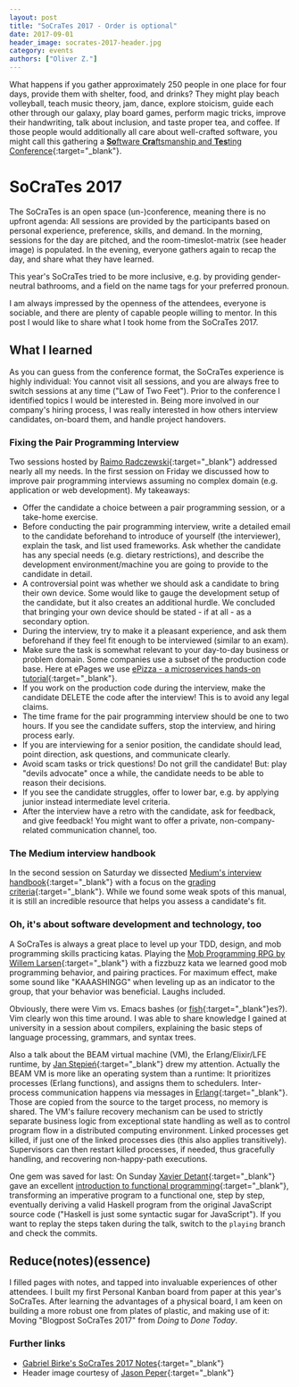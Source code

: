 ```yaml
---
layout: post
title: "SoCraTes 2017 - Order is optional"
date: 2017-09-01
header_image: socrates-2017-header.jpg
category: events
authors: ["Oliver Z."]
---
```


What happens if you gather approximately 250 people in one place for four days, provide them with shelter, food, and drinks?
They might play beach volleyball, teach music theory, jam, dance, explore stoicism, guide each other through our galaxy, play board games, perform magic tricks, improve their handwriting, talk about inclusion, and taste proper tea, and coffee.
If those people would additionally all care about well-crafted software, you might call this gathering a [**So**ftware **Cra**ftsmanship and **Tes**ting Conference](https://www.socrates-conference.de/){:target="_blank"}.

# SoCraTes 2017

The SoCraTes is an open space (un-)conference, meaning there is no upfront agenda: All sessions are provided by the participants based on personal experience, preference, skills, and demand.
In the morning, sessions for the day are pitched, and the room-timeslot-matrix (see header image) is populated.
In the evening, everyone gathers again to recap the day, and share what they have learned.

This year's SoCraTes tried to be more inclusive, e.g. by providing gender-neutral bathrooms, and a field on the name tags for your preferred pronoun.

I am always impressed by the openness of the attendees, everyone is sociable, and there are plenty of capable people willing to mentor.
In this post I would like to share what I took home from the SoCraTes 2017.

## What I learned

As you can guess from the conference format, the SoCraTes experience is highly individual:
You cannot visit all sessions, and you are always free to switch sessions at any time ("Law of Two Feet").
Prior to the conference I identified topics I would be interested in.
Being more involved in our company's hiring process, I was really interested in how others interview candidates, on-board them, and handle project handovers.

### Fixing the Pair Programming Interview

Two sessions hosted by [Raimo Radczewski](https://twitter.com/rradczewski){:target="_blank"} addressed nearly all my needs.
In the first session on Friday we discussed how to improve pair programming interviews assuming no complex domain (e.g. application or web development).
My takeaways:

* Offer the candidate a choice between a pair programming session, or a take-home exercise.
* Before conducting the pair programming interview, write a detailed email to the candidate beforehand to introduce of yourself (the interviewer), explain the task, and list used frameworks.
Ask whether the candidate has any special needs (e.g. dietary restrictions), and describe the development environment/machine you are going to provide to the candidate in detail.
* A controversial point was whether we should ask a candidate to bring their own device.
Some would like to gauge the development setup of the candidate, but it also creates an additional hurdle.
We concluded that bringing your own device should be stated - if at all - as a secondary option.
* During the interview, try to make it a pleasant experience, and ask them beforehand if they feel fit enough to be interviewed (similar to an exam).
* Make sure the task is somewhat relevant to your day-to-day business or problem domain.
Some companies use a subset of the production code base.
Here at ePages we use [ePizza - a microservices hands-on tutorial](https://github.com/ePages-de/epizza){:target="_blank"}.
* If you work on the production code during the interview, make the candidate DELETE the code after the interview!
This is to avoid any legal claims.
* The time frame for the pair programming interview should be one to two hours.
If you see the candidate suffers, stop the interview, and hiring process early.
* If you are interviewing for a senior position, the candidate should lead, point direction, ask questions, and communicate clearly.
* Avoid scam tasks or trick questions!
Do not grill the candidate!
But: play "devils advocate" once a while, the candidate needs to be able to reason their decisions.
* If you see the candidate struggles, offer to lower bar, e.g. by applying junior instead intermediate level criteria.
* After the interview have a retro with the candidate, ask for feedback, and give feedback!
You might want to offer a private, non-company-related communication channel, too.

### The Medium interview handbook

In the second session on Saturday we dissected [Medium's interview handbook](https://medium.engineering/mediums-engineering-interview-process-b8d6b67927c4){:target="_blank"} with a focus on the [grading criteria](https://medium.engineering/engineering-interviews-grading-rubric-8b409bec021f){:target="_blank"}.
While we found some weak spots of this manual, it is still an incredible resource that helps you assess a candidate's fit.

### Oh, it's about software development and technology, too

A SoCraTes is always a great place to level up your TDD, design, and mob programming skills practicing katas.
Playing the [Mob Programming RPG by Willem Larsen](https://github.com/willemlarsen/mobprogrammingrpg/){:target="_blank"} with a fizzbuzz kata we learned good mob programming behavior, and pairing practices.
For maximum effect, make some sound like "KAAASHINGG" when leveling up as an indicator to the group, that your behavior was beneficial.
Laughs included.

Obviously, there were Vim vs. Emacs bashes (or [fish](https://fishshell.com/){:target="_blank"}es?).
Vim clearly won this time around.
I was able to share knowledge I gained at university in a session about compilers, explaining the basic steps of language processing, grammars, and syntax trees.

Also a talk about the BEAM virtual machine (VM), the Erlang/Elixir/LFE runtime, by [Jan Stępień](https://twitter.com/janstepien){:target="_blank"} drew my attention.
Actually the BEAM VM is more like an operating system than a runtime: It prioritizes processes (Erlang functions), and assigns them to schedulers.
Inter-process communication happens via messages in [Erlang](https://www.erlang.org/){:target="_blank"}.
Those are copied from the source to the target process, no memory is shared.
The VM's failure recovery mechanism can be used to strictly separate business logic from exceptional state handling as well as to control program flow in a distributed computing environment.
Linked processes get killed, if just one of the linked processes dies (this also applies transitively).
Supervisors can then restart killed processes, if needed, thus gracefully handling, and recovering non-happy-path executions.

One gem was saved for last: On Sunday [Xavier Detant](https://twitter.com/xdetant?lang=en){:target="_blank"} gave an excellent [introduction to functional programming](https://github.com/FaustXVI/functional-programming-introduction/tree/playing){:target="_blank"}, transforming an imperative program to a functional one, step by step, eventually deriving a valid Haskell program from the original JavaScript source code ("Haskell is just some syntactic sugar for JavaScript").
If you want to replay the steps taken during the talk, switch to the `playing` branch and check the commits.

## Reduce(notes)(essence)

I filled pages with notes, and tapped into invaluable experiences of other attendees.
I built my first Personal Kanban board from paper at this year's SoCraTes.
After learning the advantages of a physical board, I am keen on building a more robust one from plates of plastic, and making use of it:
Moving "Blogpost SoCraTes 2017" from *Doing* to *Done Today*.

### Further links

* [Gabriel Birke's SoCraTes 2017 Notes](https://lebenplusplus.de/2017/08/27/impressions-from-socrates-2017/){:target="_blank"}
* Header image courtesy of [Jason Peper](https://www.flickr.com/photos/jason_peper/36632713242/){:target="_blank"}
